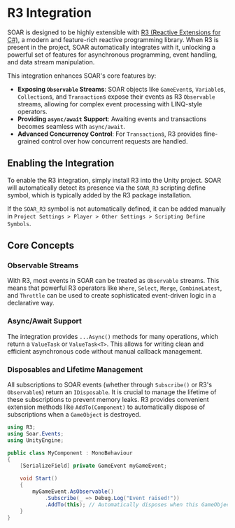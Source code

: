 # R3 Integration

SOAR is designed to be highly extensible with [R3 (Reactive Extensions for C#)](https://github.com/Cysharp/R3), a modern and feature-rich reactive programming library. When R3 is present in the project, SOAR automatically integrates with it, unlocking a powerful set of features for asynchronous programming, event handling, and data stream manipulation.

This integration enhances SOAR's core features by:

-   **Exposing `Observable` Streams**: SOAR objects like `GameEvent`s, `Variable`s, `Collection`s, and `Transaction`s expose their events as R3 `Observable` streams, allowing for complex event processing with LINQ-style operators.
-   **Providing `async/await` Support**: Awaiting events and transactions becomes seamless with `async/await`.
-   **Advanced Concurrency Control**: For `Transaction`s, R3 provides fine-grained control over how concurrent requests are handled.

## Enabling the Integration

To enable the R3 integration, simply install R3 into the Unity project. SOAR will automatically detect its presence via the `SOAR_R3` scripting define symbol, which is typically added by the R3 package installation.

If the `SOAR_R3` symbol is not automatically defined, it can be added manually in `Project Settings > Player > Other Settings > Scripting Define Symbols`.

## Core Concepts

### Observable Streams

With R3, most events in SOAR can be treated as `Observable` streams. This means that powerful R3 operators like `Where`, `Select`, `Merge`, `CombineLatest`, and `Throttle` can be used to create sophisticated event-driven logic in a declarative way.

### Async/Await Support

The integration provides `...Async()` methods for many operations, which return a `ValueTask` or `ValueTask<T>`. This allows for writing clean and efficient asynchronous code without manual callback management.

### Disposables and Lifetime Management

All subscriptions to SOAR events (whether through `Subscribe()` or R3's `Observable`s) return an `IDisposable`. It is crucial to manage the lifetime of these subscriptions to prevent memory leaks. R3 provides convenient extension methods like `AddTo(Component)` to automatically dispose of subscriptions when a `GameObject` is destroyed.

```csharp
using R3;
using Soar.Events;
using UnityEngine;

public class MyComponent : MonoBehaviour
{
    [SerializeField] private GameEvent myGameEvent;

    void Start()
    {
        myGameEvent.AsObservable()
            .Subscribe(_ => Debug.Log("Event raised!"))
            .AddTo(this); // Automatically disposes when this GameObject is destroyed
    }
}
```
